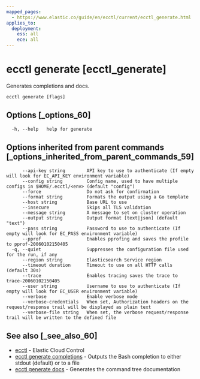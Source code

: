 ```yaml
---
mapped_pages:
  - https://www.elastic.co/guide/en/ecctl/current/ecctl_generate.html
applies_to:
  deployment:
    ess: all
    ece: all
---
```


# ecctl generate [ecctl_generate]

Generates completions and docs.

```
ecctl generate [flags]
```


## Options [_options_60]

```
  -h, --help   help for generate
```


## Options inherited from parent commands [_options_inherited_from_parent_commands_59]

```
      --api-key string        API key to use to authenticate (If empty will look for EC_API_KEY environment variable)
      --config string         Config name, used to have multiple configs in $HOME/.ecctl/<env> (default "config")
      --force                 Do not ask for confirmation
      --format string         Formats the output using a Go template
      --host string           Base URL to use
      --insecure              Skips all TLS validation
      --message string        A message to set on cluster operation
      --output string         Output format [text|json] (default "text")
      --pass string           Password to use to authenticate (If empty will look for EC_PASS environment variable)
      --pprof                 Enables pprofing and saves the profile to pprof-20060102150405
  -q, --quiet                 Suppresses the configuration file used for the run, if any
      --region string         Elasticsearch Service region
      --timeout duration      Timeout to use on all HTTP calls (default 30s)
      --trace                 Enables tracing saves the trace to trace-20060102150405
      --user string           Username to use to authenticate (If empty will look for EC_USER environment variable)
      --verbose               Enable verbose mode
      --verbose-credentials   When set, Authorization headers on the request/response trail will be displayed as plain text
      --verbose-file string   When set, the verbose request/response trail will be written to the defined file
```


## See also [_see_also_60]

* [ecctl](/reference/ecctl.md)	 - Elastic Cloud Control
* [ecctl generate completions](/reference/ecctl_generate_completions.md)	 - Outputs the Bash completion to either stdout (default) or to a file
* [ecctl generate docs](/reference/ecctl_generate_docs.md)	 - Generates the command tree documentation

